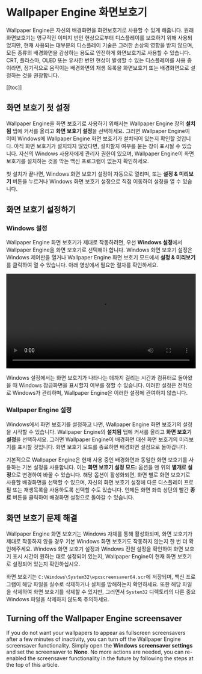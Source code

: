 # Wallpaper Engine 화면보호기

Wallpaper Engine은 자신의 배경화면을 화면보호기로 사용할 수 있게 해줍니다. 원래 화면보호기는 영구적인 이미지 번인 현상으로부터 디스플레이를 보호하기 위해 사용되었지만, 현재 사용되는 대부분의 디스플레이 기술은 그러한 손상의 영향을 받지 않으며, 모든 종류의 배경화면을 감상하는 용도로 안전하게 화면보호기로 사용할 수 있습니다. CRT, 플라스마, OLED 또는 유사한 번인 현상이 발생할 수 있는 디스플레이를 사용 중이라면, 정기적으로 움직이는 배경화면의 재생 목록을 화면보호기 또는 배경화면으로 설정하는 것을 권장합니다.

[[toc]]

## 화면 보호기 첫 설정

Wallpaper Engine을 화면 보호기로 사용하기 위해서는 Wallpaper Engine 창의 **설치됨** 탭에 커서를 올리고 **화면 보호기 설정**을 선택하세요. 그러면 Wallpaper Engine이 이미 Windows에 Wallpaper Engine 화면 보호기가 설치되어 있는지 확인할 것입니다. 아직 화면 보호기가 설치되지 않았다면, 설치할지 여부를 묻는 창이 표시될 수 있습니다. 자신의 Windows 사용자에게 관리자 권한이 있으며, Wallpaper Engine이 화면 보호기를 설치하는 것을 막는 백신 프로그램이 없는지 확인하세요.

첫 설치가 끝나면, Windows 화면 보호기 설정이 자동으로 열리며, 또는 **설정 & 미리보기** 버튼을 누르거나 Windows 화면 보호기 설정으로 직접 이동하여 설정을 열 수 있습니다.

## 화면 보호기 설정하기

### Windows 설정

Wallpaper Engine 화면 보호기가 제대로 작동하려면, 우선 **Windows 설정**에서 Wallpaper Engine을 화면 보호기로 선택해야 합니다. Windows 화면 보호기 설정은 Windows 제어판을 열거나 Wallpaper Engine 화면 보호기 모드에서 **설정 & 미리보기**를 클릭하여 열 수 있습니다. 아래 영상에서 필요한 절차를 확인하세요.

<video width="100%" controls autoplay loop>
  <source src="/videos/screensaver_setup.mp4" type="video/mp4">
  브라우저가 비디오 태그를 지원하지 않습니다.
</video>

Windows 설정에서는 화면 보호기가 나타나는 데까지 걸리는 시간과 컴퓨터로 돌아왔을 때 Windows 잠금화면을 표시할지 여부를 정할 수 있습니다. 이러한 설정은 전적으로 Windows가 관리하며, Wallpaper Engine은 이러한 설정에 관여하지 않습니다.

### Wallpaper Engine 설정

Windows에서 화면 보호기를 설정하고 나면, Wallpaper Engine 화면 보호기의 설정을 시작할 수 있습니다. Wallpaper Engine의 **설치됨** 탭에 커서를 올리고 **화면 보호기 설정**을 선택하세요. 그러면 Wallpaper Engine이 배경화면 대신 화면 보호기의 미리보기를 표시할 것입니다. 화면 보호기 모드를 종료하면 배경화면 설정으로 돌아갑니다.

기본적으로 Wallpaper Engine은 현재 사용 중인 배경화면과 동일한 화면 보호기를 사용하는 기본 설정을 사용합니다. 이는 **화면 보호기 설정 모드:** 옵션을 맨 위의 **별개로 설정**으로 변경하여 바꿀 수 있습니다. 해당 옵션이 활성화되면, 화면 별로 화면 보호기로 사용할 배경화면을 선택할 수 있으며, 자신의 화면 보호기 설정에 다른 디스플레이 프로필 또는 재생목록을 사용하도록 선택할 수도 있습니다. 언제든 화면 좌측 상단의 빨간 **종료** 버튼을 클릭하여 배경화면 설정으로 돌아갈 수 있습니다.

## 화면 보호기 문제 해결

Wallpaper Engine 화면 보호기는 Windows 자체를 통해 활성화되며, 화면 보호기가 제대로 작동하지 않을 경우 기본 Windows 화면 보호기도 작동하지 않는지 한 번 더 확인해주세요. Windows 화면 보호기 설정과 Windows 전원 설정을 확인하여 화면 보호기 표시 시간이 원하는 대로 설정되어 있는지, Wallpaper Engine이 현재 화면 보호기로 설정되어 있는지 확인하십시오.

화면 보호기는 `C:\Windows\System32\wpxscreensaver64.scr`에 저장되며, 백신 프로그램이 해당 파일을 실수로 삭제하거나 설치를 방해하는지 확인하세요. 또한 해당 파일을 삭제하여 화면 보호기를 삭제할 수 있지만, 그러면서 `System32` 디렉토리의 다른 중요 Windows 파일을 삭제하지 않도록 주의하세요.

## Turning off the Wallpaper Engine screensaver

If you do not want your wallpapers to appear as fullscreen screensavers after a few minutes of inactivity, you can turn off the Wallpaper Engine screensaver functionality. Simply open the **Windows screensaver settings** and set the screensaver to **None**. No more actions are needed, you can re-enabled the screensaver functionality in the future by following the steps at the top of this article.